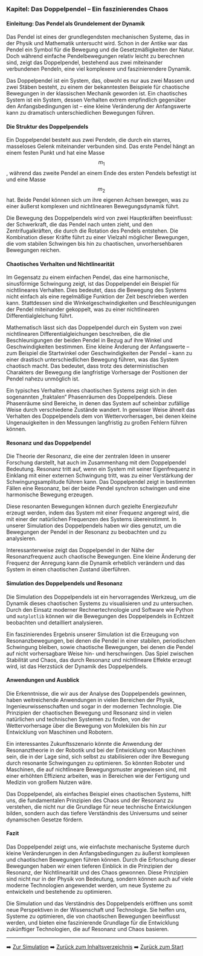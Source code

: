 ### Kapitel: Das Doppelpendel – Ein faszinierendes Chaos

#### Einleitung: Das Pendel als Grundelement der Dynamik

Das Pendel ist eines der grundlegendsten mechanischen Systeme, das in der Physik und Mathematik untersucht wird. Schon in der Antike war das Pendel ein Symbol für die Bewegung und die Gesetzmäßigkeiten der Natur. Doch während einfache Pendelbewegungen relativ leicht zu berechnen sind, zeigt das Doppelpendel, bestehend aus zwei miteinander verbundenen Pendeln, eine viel komplexere und faszinierendere Dynamik.

Das Doppelpendel ist ein System, das, obwohl es nur aus zwei Massen und zwei Stäben besteht, zu einem der bekanntesten Beispiele für chaotische Bewegungen in der klassischen Mechanik geworden ist. Ein chaotisches System ist ein System, dessen Verhalten extrem empfindlich gegenüber den Anfangsbedingungen ist – eine kleine Veränderung der Anfangswerte kann zu dramatisch unterschiedlichen Bewegungen führen. 

#### Die Struktur des Doppelpendels

Ein Doppelpendel besteht aus zwei Pendeln, die durch ein starres, masseloses Gelenk miteinander verbunden sind. Das erste Pendel hängt an einem festen Punkt und hat eine Masse $$m_1$$, während das zweite Pendel an einem Ende des ersten Pendels befestigt ist und eine Masse $$m_2$$ hat. Beide Pendel können sich um ihre eigenen Achsen bewegen, was zu einer äußerst komplexen und nichtlinearen Bewegungsdynamik führt.

Die Bewegung des Doppelpendels wird von zwei Hauptkräften beeinflusst: der Schwerkraft, die das Pendel nach unten zieht, und den Zentrifugalkräften, die durch die Rotation des Pendels entstehen. Die Kombination dieser Kräfte führt zu einer Vielzahl möglicher Bewegungen, die vom stabilen Schwingen bis hin zu chaotischen, unvorhersehbaren Bewegungen reichen.

#### Chaotisches Verhalten und Nichtlinearität

Im Gegensatz zu einem einfachen Pendel, das eine harmonische, sinusförmige Schwingung zeigt, ist das Doppelpendel ein Beispiel für nichtlineares Verhalten. Dies bedeutet, dass die Bewegung des Systems nicht einfach als eine regelmäßige Funktion der Zeit beschrieben werden kann. Stattdessen sind die Winkelgeschwindigkeiten und Beschleunigungen der Pendel miteinander gekoppelt, was zu einer nichtlinearen Differentialgleichung führt.

Mathematisch lässt sich das Doppelpendel durch ein System von zwei nichtlinearen Differentialgleichungen beschreiben, die die Beschleunigungen der beiden Pendel in Bezug auf ihre Winkel und Geschwindigkeiten bestimmen. Eine kleine Änderung der Anfangswerte – zum Beispiel die Startwinkel oder Geschwindigkeiten der Pendel – kann zu einer drastisch unterschiedlichen Bewegung führen, was das System chaotisch macht. Das bedeutet, dass trotz des deterministischen Charakters der Bewegung die langfristige Vorhersage der Positionen der Pendel nahezu unmöglich ist.

Ein typisches Verhalten eines chaotischen Systems zeigt sich in den sogenannten „fraktalen“ Phasenräumen des Doppelpendels. Diese Phasenräume sind Bereiche, in denen das System auf scheinbar zufällige Weise durch verschiedene Zustände wandert. In gewisser Weise ähnelt das Verhalten des Doppelpendels dem von Wettervorhersagen, bei denen kleine Ungenauigkeiten in den Messungen langfristig zu großen Fehlern führen können.
#### Resonanz und das Doppelpendel

Die Theorie der Resonanz, die eine der zentralen Ideen in unserer Forschung darstellt, hat auch im Zusammenhang mit dem Doppelpendel Bedeutung. Resonanz tritt auf, wenn ein System mit seiner Eigenfrequenz in Einklang mit einer externen Schwingung tritt, was zu einer Verstärkung der Schwingungsamplitude führen kann. Das Doppelpendel zeigt in bestimmten Fällen eine Resonanz, bei der beide Pendel synchron schwingen und eine harmonische Bewegung erzeugen.

Diese resonanten Bewegungen können durch gezielte Energiezufuhr erzeugt werden, indem das System mit einer Frequenz angeregt wird, die mit einer der natürlichen Frequenzen des Systems übereinstimmt. In unserer Simulation des Doppelpendels haben wir dies genutzt, um die Bewegungen der Pendel in der Resonanz zu beobachten und zu analysieren.

Interessanterweise zeigt das Doppelpendel in der Nähe der Resonanzfrequenz auch chaotische Bewegungen. Eine kleine Änderung der Frequenz der Anregung kann die Dynamik erheblich verändern und das System in einen chaotischen Zustand überführen.

#### Simulation des Doppelpendels und Resonanz

Die Simulation des Doppelpendels ist ein hervorragendes Werkzeug, um die Dynamik dieses chaotischen Systems zu visualisieren und zu untersuchen. Durch den Einsatz moderner Rechnertechnologie und Software wie Python und `matplotlib` können wir die Bewegungen des Doppelpendels in Echtzeit beobachten und detailliert analysieren.

Ein faszinierendes Ergebnis unserer Simulation ist die Erzeugung von Resonanzbewegungen, bei denen die Pendel in einer stabilen, periodischen Schwingung bleiben, sowie chaotische Bewegungen, bei denen die Pendel auf nicht vorhersagbare Weise hin- und herschwingen. Das Spiel zwischen Stabilität und Chaos, das durch Resonanz und nichtlineare Effekte erzeugt wird, ist das Herzstück der Dynamik des Doppelpendels.

#### Anwendungen und Ausblick

Die Erkenntnisse, die wir aus der Analyse des Doppelpendels gewinnen, haben weitreichende Anwendungen in vielen Bereichen der Physik, Ingenieurwissenschaften und sogar in der modernen Technologie. Die Prinzipien der chaotischen Bewegung und Resonanz sind in vielen natürlichen und technischen Systemen zu finden, von der Wettervorhersage über die Bewegung von Molekülen bis hin zur Entwicklung von Maschinen und Robotern.

Ein interessantes Zukunftsszenario könnte die Anwendung der Resonanztheorie in der Robotik und bei der Entwicklung von Maschinen sein, die in der Lage sind, sich selbst zu stabilisieren oder ihre Bewegung durch resonante Schwingungen zu optimieren. So könnten Roboter und Maschinen, die auf nichtlineare Bewegungsmuster angewiesen sind, mit einer erhöhten Effizienz arbeiten, was in Bereichen wie der Fertigung und Medizin von großem Nutzen wäre.

Das Doppelpendel, als einfaches Beispiel eines chaotischen Systems, hilft uns, die fundamentalen Prinzipien des Chaos und der Resonanz zu verstehen, die nicht nur die Grundlage für neue technische Entwicklungen bilden, sondern auch das tiefere Verständnis des Universums und seiner dynamischen Gesetze fördern.

#### Fazit

Das Doppelpendel zeigt uns, wie einfachste mechanische Systeme durch kleine Veränderungen in den Anfangsbedingungen zu äußerst komplexen und chaotischen Bewegungen führen können. Durch die Erforschung dieser Bewegungen haben wir einen tieferen Einblick in die Prinzipien der Resonanz, der Nichtlinearität und des Chaos gewonnen. Diese Prinzipien sind nicht nur in der Physik von Bedeutung, sondern können auch auf viele moderne Technologien angewendet werden, um neue Systeme zu entwickeln und bestehende zu optimieren.

Die Simulation und das Verständnis des Doppelpendels eröffnen uns somit neue Perspektiven in der Wissenschaft und Technologie. Sie helfen uns, Systeme zu optimieren, die von chaotischen Bewegungen beeinflusst werden, und bieten eine faszinierende Grundlage für die Entwicklung zukünftiger Technologien, die auf Resonanz und Chaos basieren.

---

➡️ [Zur Simulation](Doppelpendel.py)
➡️ [Zurück zum Inhaltsverzeichnis](../README.md)
➡️ [Zurück zum Start](../README.md)
